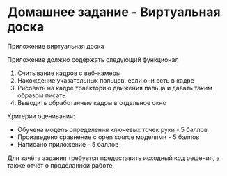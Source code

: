 # Домашнее задание - Виртуальная доска

Приложение виртуальная доска

Приложение должно содержать следующий функционал

1. Считывание кадров с веб-камеры
2. Нахождение указательных пальцев, если они есть в кадре
3. Рисовать на кадре траекторию движения пальца и давать таким образом писать
4. Выводить обработанные кадры в отдельное окно

Критерии оценивания:
* Обучена модель определения ключевых точек руки - 5 баллов
* Произведено сравнение с open source моделями - 5 баллов
* Написано приложение - 5 баллов

Для зачёта задания требуется предоставить исходный код решения, а также отчёт о проделанной работе.
